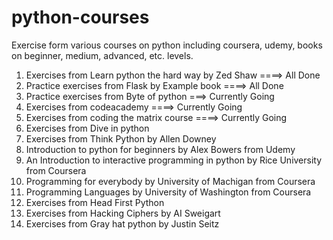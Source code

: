 python-courses
==============

Exercise form various courses on python including coursera, udemy, books on beginner, medium, advanced, etc. levels.

1. Exercises from Learn python the hard way by Zed Shaw ====> All Done
2. Practice exercises from Flask by Example book ====> All Done
3. Practice exercises from Byte of python ===> Currently Going
4. Exercises from codeacademy ====> Currently Going
5. Exercises from coding the matrix course ====> Currently Going
6. Exercises from Dive in python
6. Exercises from Think Python by Allen Downey
7. Introduction to python for beginners by Alex Bowers from Udemy
8. An Introduction to interactive programming in python by Rice University from Coursera
9. Programming for everybody by University of Machigan from Coursera
10. Programming Languages by University of Washington from Coursera
11. Exercises from Head First Python
12. Exercises from Hacking Ciphers by AI Sweigart
13. Exercises from Gray hat python by Justin Seitz
